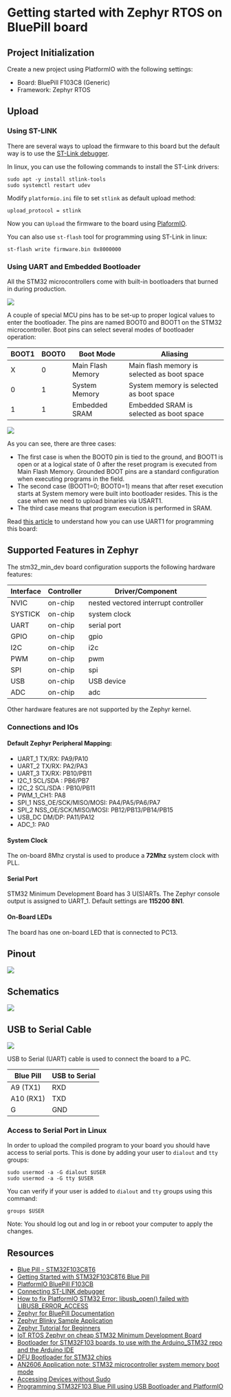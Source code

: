 # Getting started with Zephyr RTOS on BluePill board

## Project Initialization

Create a new project using PlatformIO with the following settings:

- Board: BluePill F103C8 (Generic)
- Framework: Zephyr RTOS

## Upload

### Using ST-LINK

There are several ways to upload the firmware to this board but the default way is to use the [ST-Link debugger](https://stm32-base.org/guides/connecting-your-debugger.html). 

In linux, you can use the following commands to install the ST-Link drivers:

```console
sudo apt -y install stlink-tools
sudo systemctl restart udev
```

Modify `platformio.ini` file to set `stlink` as default upload method:

```
upload_protocol = stlink
```

Now you can `Upload` the firmware to the board using [PlaformIO](https://platformio.org/).

You can also use `st-flash` tool for programming using ST-Link in linux:

```console
st-flash write firmware.bin 0x8000000
```

### Using UART and Embedded Bootloader

All the STM32 microcontrollers come with built-in bootloaders that burned in during production.

![](assets/memory-mapping.png)

A couple of special MCU pins has to be set-up to proper logical values to enter the bootloader. The pins are named BOOT0 and BOOT1 on the STM32 microcontroller. Boot pins can select several modes of bootloader operation:

| BOOT1  | BOOT0  | Boot Mode         | Aliasing                                    |
| ------ | ------ | ----------------- | ------------------------------------------- |
| X      | 0      | Main Flash Memory | Main flash memory is selected as boot space |
| 0      | 1      | System Memory     | System memory is selected as boot space     |
| 1      | 1      | Embedded SRAM     | Embedded SRAM is selected as boot space     |

![](assets/boot-mode.jpg)

As you can see, there are three cases:

- The first case is when the BOOT0 pin is tied to the ground, and BOOT1 is open or at a logical state of 0 after the reset program is executed from Main Flash Memory. Grounded BOOT pins are a standard configuration when executing programs in the field.
- The second case (BOOT1=0; BOOT0=1) means that after reset execution starts at System memory were built into bootloader resides. This is the case when we need to upload binaries via USART1.
- The third case means that program execution is performed in SRAM.

Read [this article](https://scienceprog.com/flashing-programs-to-stm32-embedded-bootloader/) to understand how you can use UART1 for programming this board: 

## Supported Features in Zephyr

The stm32\_min\_dev board configuration supports the following hardware
features:

| Interface | Controller | Driver/Component                     |
| --------- | ---------- | ------------------------------------ |
| NVIC      | on-chip    | nested vectored interrupt controller |
| SYSTICK   | on-chip    | system clock                         |
| UART      | on-chip    | serial port                          |
| GPIO      | on-chip    | gpio                                 |
| I2C       | on-chip    | i2c                                  |
| PWM       | on-chip    | pwm                                  |
| SPI       | on-chip    | spi                                  |
| USB       | on-chip    | USB device                           |
| ADC       | on-chip    | adc                                  |

Other hardware features are not supported by the Zephyr kernel.

### Connections and IOs

#### Default Zephyr Peripheral Mapping:

  - UART\_1 TX/RX: PA9/PA10
  - UART\_2 TX/RX: PA2/PA3
  - UART\_3 TX/RX: PB10/PB11
  - I2C\_1 SCL/SDA : PB6/PB7
  - I2C\_2 SCL/SDA : PB10/PB11
  - PWM\_1\_CH1: PA8
  - SPI\_1 NSS\_OE/SCK/MISO/MOSI: PA4/PA5/PA6/PA7
  - SPI\_2 NSS\_OE/SCK/MISO/MOSI: PB12/PB13/PB14/PB15
  - USB\_DC DM/DP: PA11/PA12
  - ADC\_1: PA0

#### System Clock

The on-board 8Mhz crystal is used to produce a **72Mhz** system clock with
PLL.

#### Serial Port

STM32 Minimum Development Board has 3 U(S)ARTs. The Zephyr console
output is assigned to UART_1. Default settings are **115200 8N1**.

#### On-Board LEDs

The board has one on-board LED that is connected to PC13.

## Pinout

![](assets/bluepill-pinout.gif)

## Schematics

![](assets/bluepill-schematic.jpg)

## USB to Serial Cable

![](assets/pl2303hxd-cable.jpg)


USB to Serial (UART) cable is used to connect the board to a PC.

| Blue Pill | USB to Serial |
| --------- | ------------- |
| A9 (TX1)  | RXD           |
| A10 (RX1) | TXD           |
| G         | GND           |


### Access to Serial Port in Linux

In order to upload the compiled program to your board you should have access to serial ports. This is done by adding your user to `dialout` and `tty` groups:

```console
sudo usermod -a -G dialout $USER
sudo usermod -a -G tty $USER
```

You can verify if your user is added to `dialout` and `tty` groups using this command:

```console
groups $USER
```

Note: You should log out and log in or reboot your computer to apply the changes.


## Resources

- [Blue Pill - STM32F103C8T6](https://stm32-base.org/boards/STM32F103C8T6-Blue-Pill.html)
- [Getting Started with STM32F103C8T6 Blue Pill](https://www.electronicshub.org/getting-started-with-stm32f103c8t6-blue-pill/)
- [PlatformIO BluePill F103CB](https://docs.platformio.org/en/latest/boards/ststm32/bluepill_f103c8.html)
- [Connecting ST-LINK debugger](https://stm32-base.org/guides/connecting-your-debugger.html)
- [How to fix PlatformIO STM32 Error: libusb_open() failed with LIBUSB_ERROR_ACCESS](https://techoverflow.net/2021/09/22/how-to-fix-platformio-stm32-error-libusb_open-failed-with-libusb_error_access/)
- [Zephyr for BluePill Documentation](https://docs.zephyrproject.org/latest/boards/arm/stm32_min_dev/doc/index.html)
- [Zephyr Blinky Sample Application](https://github.com/zephyrproject-rtos/zephyr/blob/main/samples/basic/blinky/src/main.c)
- [Zephyr Tutorial for Beginners](https://github.com/maksimdrachov/zephyr-rtos-tutorial)
- [IoT RTOS Zephyr on cheap STM32 Minimum Development Board](https://embedjournal.com/iot-rtos-zephyr-stm32-minimum-system-development-board/)
- [Bootloader for STM32F103 boards, to use with the Arduino_STM32 repo and the Arduino IDE](https://github.com/rogerclarkmelbourne/STM32duino-bootloader/blob/master/bootloader_only_binaries/generic_boot20_pc13.bin)
- [DFU Bootloader for STM32 chips](https://github.com/devanlai/dapboot)
- [AN2606 Application note: STM32 microcontroller system memory boot mode](https://www.st.com/content/ccc/resource/technical/document/application_note/b9/9b/16/3a/12/1e/40/0c/CD00167594.pdf/files/CD00167594.pdf/jcr:content/translations/en.CD00167594.pdf)
- [Accessing Devices without Sudo](https://elinux.org/Accessing_Devices_without_Sudo)
- [Programming STM32F103 Blue Pill using USB Bootloader and PlatformIO](https://coytbarringer.com/programming-stm32f103-blue-pill-using-usb-bootloader-platformio/)

